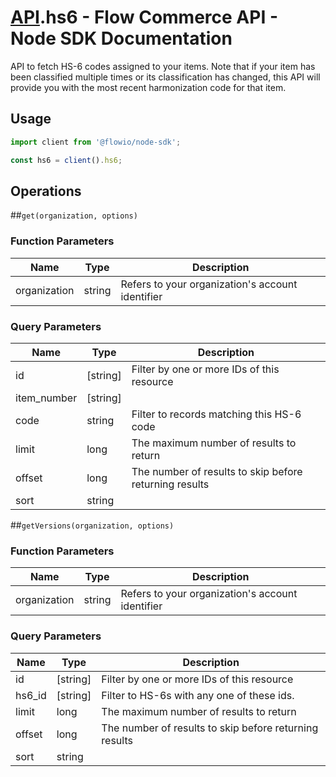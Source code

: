 # [API](README.md).hs6 - Flow Commerce API - Node SDK Documentation

API to fetch HS-6 codes assigned to your items. Note that if your item has been classified multiple times or its classification has changed, this API will provide you with the most recent harmonization code for that item.

## Usage

```JavaScript
import client from '@flowio/node-sdk';

const hs6 = client().hs6;
```

## Operations

##`get(organization, options)`

### Function Parameters

| Name  | Type | Description |
| ---- | ---- | ---- |
| organization | string | Refers to your organization&#x27;s account identifier |

### Query Parameters

| Name  | Type | Description |
| ---- | ---- | ---- |
| id | [string] | Filter by one or more IDs of this resource |
| item_number | [string] |  |
| code | string | Filter to records matching this HS-6 code |
| limit | long | The maximum number of results to return |
| offset | long | The number of results to skip before returning results |
| sort | string |  |

##`getVersions(organization, options)`

### Function Parameters

| Name  | Type | Description |
| ---- | ---- | ---- |
| organization | string | Refers to your organization&#x27;s account identifier |

### Query Parameters

| Name  | Type | Description |
| ---- | ---- | ---- |
| id | [string] | Filter by one or more IDs of this resource |
| hs6_id | [string] | Filter to HS-6s with any one of these ids. |
| limit | long | The maximum number of results to return |
| offset | long | The number of results to skip before returning results |
| sort | string |  |

